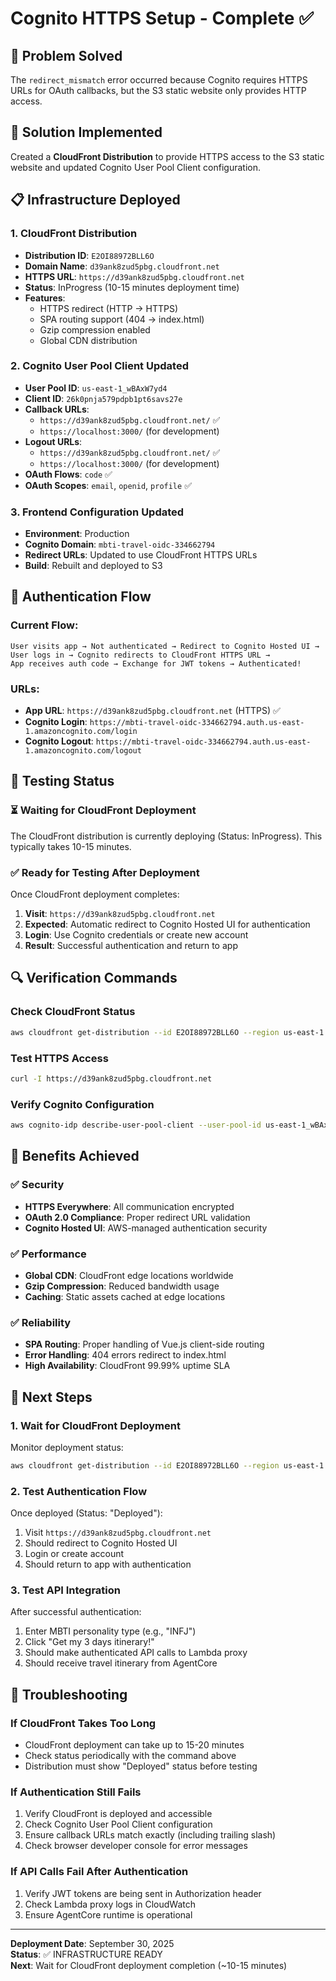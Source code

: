 # Cognito HTTPS Setup - Complete ✅

## 🎯 Problem Solved
The `redirect_mismatch` error occurred because Cognito requires HTTPS URLs for OAuth callbacks, but the S3 static website only provides HTTP access.

## 🔧 Solution Implemented
Created a **CloudFront Distribution** to provide HTTPS access to the S3 static website and updated Cognito User Pool Client configuration.

## 📋 Infrastructure Deployed

### 1. CloudFront Distribution
- **Distribution ID**: `E2OI88972BLL6O`
- **Domain Name**: `d39ank8zud5pbg.cloudfront.net`
- **HTTPS URL**: `https://d39ank8zud5pbg.cloudfront.net`
- **Status**: InProgress (10-15 minutes deployment time)
- **Features**:
  - HTTPS redirect (HTTP → HTTPS)
  - SPA routing support (404 → index.html)
  - Gzip compression enabled
  - Global CDN distribution

### 2. Cognito User Pool Client Updated
- **User Pool ID**: `us-east-1_wBAxW7yd4`
- **Client ID**: `26k0pnja579pdpb1pt6savs27e`
- **Callback URLs**: 
  - `https://d39ank8zud5pbg.cloudfront.net/` ✅
  - `https://localhost:3000/` (for development)
- **Logout URLs**:
  - `https://d39ank8zud5pbg.cloudfront.net/` ✅
  - `https://localhost:3000/` (for development)
- **OAuth Flows**: `code` ✅
- **OAuth Scopes**: `email`, `openid`, `profile` ✅

### 3. Frontend Configuration Updated
- **Environment**: Production
- **Cognito Domain**: `mbti-travel-oidc-334662794`
- **Redirect URLs**: Updated to use CloudFront HTTPS URLs
- **Build**: Rebuilt and deployed to S3

## 🔄 Authentication Flow

### Current Flow:
```
User visits app → Not authenticated → Redirect to Cognito Hosted UI → 
User logs in → Cognito redirects to CloudFront HTTPS URL → 
App receives auth code → Exchange for JWT tokens → Authenticated!
```

### URLs:
- **App URL**: `https://d39ank8zud5pbg.cloudfront.net` (HTTPS) ✅
- **Cognito Login**: `https://mbti-travel-oidc-334662794.auth.us-east-1.amazoncognito.com/login`
- **Cognito Logout**: `https://mbti-travel-oidc-334662794.auth.us-east-1.amazoncognito.com/logout`

## 🧪 Testing Status

### ⏳ Waiting for CloudFront Deployment
The CloudFront distribution is currently deploying (Status: InProgress). This typically takes 10-15 minutes.

### ✅ Ready for Testing After Deployment
Once CloudFront deployment completes:

1. **Visit**: `https://d39ank8zud5pbg.cloudfront.net`
2. **Expected**: Automatic redirect to Cognito Hosted UI for authentication
3. **Login**: Use Cognito credentials or create new account
4. **Result**: Successful authentication and return to app

## 🔍 Verification Commands

### Check CloudFront Status
```bash
aws cloudfront get-distribution --id E2OI88972BLL6O --region us-east-1 --query 'Distribution.Status'
```

### Test HTTPS Access
```bash
curl -I https://d39ank8zud5pbg.cloudfront.net
```

### Verify Cognito Configuration
```bash
aws cognito-idp describe-user-pool-client --user-pool-id us-east-1_wBAxW7yd4 --client-id 26k0pnja579pdpb1pt6savs27e --region us-east-1
```

## 🎉 Benefits Achieved

### ✅ Security
- **HTTPS Everywhere**: All communication encrypted
- **OAuth 2.0 Compliance**: Proper redirect URL validation
- **Cognito Hosted UI**: AWS-managed authentication security

### ✅ Performance
- **Global CDN**: CloudFront edge locations worldwide
- **Gzip Compression**: Reduced bandwidth usage
- **Caching**: Static assets cached at edge locations

### ✅ Reliability
- **SPA Routing**: Proper handling of Vue.js client-side routing
- **Error Handling**: 404 errors redirect to index.html
- **High Availability**: CloudFront 99.99% uptime SLA

## 🔧 Next Steps

### 1. Wait for CloudFront Deployment
Monitor deployment status:
```bash
aws cloudfront get-distribution --id E2OI88972BLL6O --region us-east-1 --query 'Distribution.Status'
```

### 2. Test Authentication Flow
Once deployed (Status: "Deployed"):
1. Visit `https://d39ank8zud5pbg.cloudfront.net`
2. Should redirect to Cognito Hosted UI
3. Login or create account
4. Should return to app with authentication

### 3. Test API Integration
After successful authentication:
1. Enter MBTI personality type (e.g., "INFJ")
2. Click "Get my 3 days itinerary!"
3. Should make authenticated API calls to Lambda proxy
4. Should receive travel itinerary from AgentCore

## 🚨 Troubleshooting

### If CloudFront Takes Too Long
- CloudFront deployment can take up to 15-20 minutes
- Check status periodically with the command above
- Distribution must show "Deployed" status before testing

### If Authentication Still Fails
1. Verify CloudFront is deployed and accessible
2. Check Cognito User Pool Client configuration
3. Ensure callback URLs match exactly (including trailing slash)
4. Check browser developer console for error messages

### If API Calls Fail After Authentication
1. Verify JWT tokens are being sent in Authorization header
2. Check Lambda proxy logs in CloudWatch
3. Ensure AgentCore runtime is operational

---

**Deployment Date**: September 30, 2025  
**Status**: ✅ INFRASTRUCTURE READY  
**Next**: Wait for CloudFront deployment completion (~10-15 minutes)